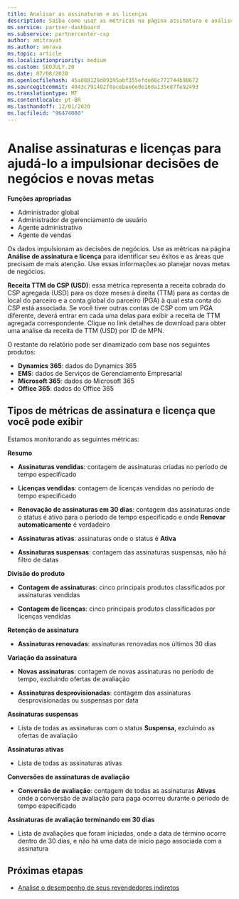 ```yaml
---
title: Analisar as assinaturas e as licenças
description: Saiba como usar as métricas na página assinatura e análise de licença para identificar seus sucessos e áreas que precisam de mais atenção.
ms.service: partner-dashboard
ms.subservice: partnercenter-csp
author: amitravat
ms.author: amrava
ms.topic: article
ms.localizationpriority: medium
ms.custom: SEOJULY.20
ms.date: 07/08/2020
ms.openlocfilehash: 45a088129d09395abf355efde08c772744b98672
ms.sourcegitcommit: 4043c791402f0acebee6ede160a135e87fe92493
ms.translationtype: MT
ms.contentlocale: pt-BR
ms.lasthandoff: 12/01/2020
ms.locfileid: "96474080"
---
```

# <a name="analyze-subscriptions-and-licenses-to-help-you-drive-business-decisions-and-new-goals"></a>Analise assinaturas e licenças para ajudá-lo a impulsionar decisões de negócios e novas metas

**Funções apropriadas**

- Administrador global
- Administrador de gerenciamento de usuário
- Agente administrativo
- Agente de vendas

Os dados impulsionam as decisões de negócios. Use as métricas na página **Análise de assinatura e licença** para identificar seu êxitos e as áreas que precisam de mais atenção. Use essas informações ao planejar novas metas de negócios.

**Receita TTM do CSP (USD)**: essa métrica representa a receita cobrada do CSP agregada (USD) para os doze meses à direita (TTM) para as contas de local do parceiro e a conta global do parceiro (PGA) à qual esta conta do CSP está associada. Se você tiver outras contas de CSP com um PGA diferente, deverá entrar em cada uma delas para exibir a receita de TTM agregada correspondente.  Clique no link detalhes de download para obter uma análise da receita de TTM (USD) por ID de MPN.

O restante do relatório pode ser dinamizado com base nos seguintes produtos:

 - **Dynamics 365**: dados do Dynamics 365  
 - **EMS**: dados de Serviços de Gerenciamento Empresarial  
 - **Microsoft 365**: dados do Microsoft 365  
 - **Office 365**: dados do Office 365  


## <a name="types-of-subscription-and-license-metrics-you-can-view"></a>Tipos de métricas de assinatura e licença que você pode exibir

Estamos monitorando as seguintes métricas:

**Resumo**  
 - **Assinaturas vendidas**: contagem de assinaturas criadas no período de tempo especificado  
  
 - **Licenças vendidas**: contagem de licenças vendidas no período de tempo especificado  
  
 - **Renovação de assinaturas em 30 dias**: contagem das assinaturas onde o status é ativo para o período de tempo especificado e onde **Renovar automaticamente** é verdadeiro
 
 - **Assinaturas ativas**: assinaturas onde o status é **Ativa**  
 
 - **Assinaturas suspensas**: contagem das assinaturas suspensas, não há filtro de datas  

**Divisão do produto**
  
 - **Contagem de assinaturas**: cinco principais produtos classificados por assinaturas vendidas  
 
 - **Contagem de licenças**: cinco principais produtos classificados por licenças vendidas

**Retenção de assinatura**

 - **Assinaturas renovadas**: assinaturas renovadas nos últimos 30 dias  

**Variação da assinatura**  
 - **Novas assinaturas**: contagem de novas assinaturas no período de tempo, excluindo ofertas de avaliação  
 
 - **Assinaturas desprovisionadas**: contagem das assinaturas desprovisionadas ou suspensas por data  

**Assinaturas suspensas** 
 
 - Lista de todas as assinaturas com o status **Suspensa**, excluindo as ofertas de avaliação  
  
**Assinaturas ativas**

 - Lista de todas as assinaturas ativas  

**Conversões de assinaturas de avaliação**  

 - **Conversão de avaliação**: contagem de todas as assinaturas **Ativas** onde a conversão de avaliação para paga ocorreu durante o período de tempo especificado  

**Assinaturas de avaliação terminando em 30 dias**  

 - Lista de avaliações que foram iniciadas, onde a data de término ocorre dentro de 30 dias, e não há uma data de início pago associada com a assinatura  

## <a name="next-steps"></a>Próximas etapas

- [Analise o desempenho de seus revendedores indiretos](analyze-indirect-resellers.md)
